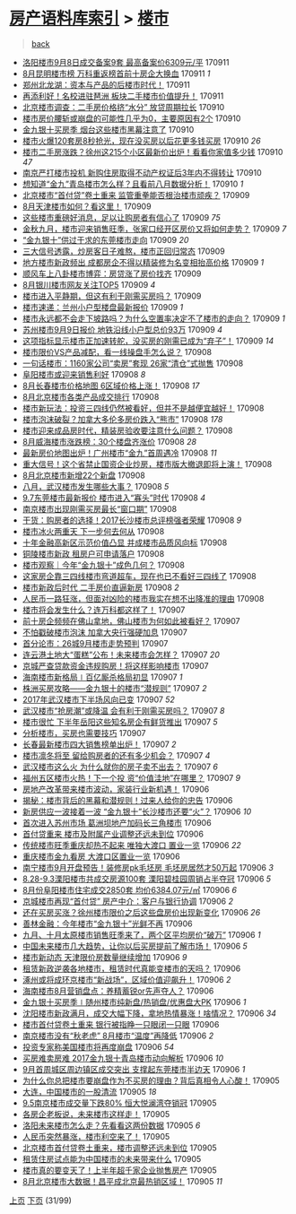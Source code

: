 [房产语料库索引](../../README.md)  > [楼市](楼市.md)
====
> [back](../README.md)

- [洛阳楼市9月8日成交备案9套 最高备案价6309元/平](http://jkwz.applinzi.com/ittc/7011981683526730769.html#%E6%B4%9B%E9%98%B3%E6%A5%BC%E5%B8%829%E6%9C%888%E6%97%A5%E6%88%90%E4%BA%A4%E5%A4%87%E6%A1%889%E5%A5%97+%E6%9C%80%E9%AB%98%E5%A4%87%E6%A1%88%E4%BB%B76309%E5%85%83%2F%E5%B9%B3) 170911  
- [8月昆明楼市榜 万科重返榜首前十房企大换血](http://jkwz.applinzi.com/ittc/7011978223007843344.html#8%E6%9C%88%E6%98%86%E6%98%8E%E6%A5%BC%E5%B8%82%E6%A6%9C+%E4%B8%87%E7%A7%91%E9%87%8D%E8%BF%94%E6%A6%9C%E9%A6%96%E5%89%8D%E5%8D%81%E6%88%BF%E4%BC%81%E5%A4%A7%E6%8D%A2%E8%A1%80) 170911 *1* 
- [郑州北龙湖：资本与产品的后楼市时代！](http://jkwz.applinzi.com/ittc/7011974946392376337.html#%E9%83%91%E5%B7%9E%E5%8C%97%E9%BE%99%E6%B9%96%EF%BC%9A%E8%B5%84%E6%9C%AC%E4%B8%8E%E4%BA%A7%E5%93%81%E7%9A%84%E5%90%8E%E6%A5%BC%E5%B8%82%E6%97%B6%E4%BB%A3%EF%BC%81) 170911  
- [再添利好！名校进驻琶洲 板块二手楼市价值提升！](http://jkwz.applinzi.com/ittc/7011944861669000209.html#%E5%86%8D%E6%B7%BB%E5%88%A9%E5%A5%BD%EF%BC%81%E5%90%8D%E6%A0%A1%E8%BF%9B%E9%A9%BB%E7%90%B6%E6%B4%B2+%E6%9D%BF%E5%9D%97%E4%BA%8C%E6%89%8B%E6%A5%BC%E5%B8%82%E4%BB%B7%E5%80%BC%E6%8F%90%E5%8D%87%EF%BC%81) 170911  
- [北京楼市调查：二手房价格挤“水分” 放贷周期拉长](http://jkwz.applinzi.com/ittc/7011771037254173457.html#%E5%8C%97%E4%BA%AC%E6%A5%BC%E5%B8%82%E8%B0%83%E6%9F%A5%EF%BC%9A%E4%BA%8C%E6%89%8B%E6%88%BF%E4%BB%B7%E6%A0%BC%E6%8C%A4%E2%80%9C%E6%B0%B4%E5%88%86%E2%80%9D+%E6%94%BE%E8%B4%B7%E5%91%A8%E6%9C%9F%E6%8B%89%E9%95%BF) 170910  
- [楼市房价腰斩或崩盘的可能性几乎为0，主要原因有2个](http://jkwz.applinzi.com/ittc/7011748551540081680.html#%E6%A5%BC%E5%B8%82%E6%88%BF%E4%BB%B7%E8%85%B0%E6%96%A9%E6%88%96%E5%B4%A9%E7%9B%98%E7%9A%84%E5%8F%AF%E8%83%BD%E6%80%A7%E5%87%A0%E4%B9%8E%E4%B8%BA0%EF%BC%8C%E4%B8%BB%E8%A6%81%E5%8E%9F%E5%9B%A0%E6%9C%892%E4%B8%AA) 170910  
- [金九银十买房季 烟台这些楼市黑幕注意了](http://jkwz.applinzi.com/ittc/7011739651877110800.html#%E9%87%91%E4%B9%9D%E9%93%B6%E5%8D%81%E4%B9%B0%E6%88%BF%E5%AD%A3+%E7%83%9F%E5%8F%B0%E8%BF%99%E4%BA%9B%E6%A5%BC%E5%B8%82%E9%BB%91%E5%B9%95%E6%B3%A8%E6%84%8F%E4%BA%86) 170910  
- [楼市火爆120套房8秒抢光，现在没买房以后花更多钱买房](http://jkwz.applinzi.com/ittc/7011715065546540049.html#%E6%A5%BC%E5%B8%82%E7%81%AB%E7%88%86120%E5%A5%97%E6%88%BF8%E7%A7%92%E6%8A%A2%E5%85%89%EF%BC%8C%E7%8E%B0%E5%9C%A8%E6%B2%A1%E4%B9%B0%E6%88%BF%E4%BB%A5%E5%90%8E%E8%8A%B1%E6%9B%B4%E5%A4%9A%E9%92%B1%E4%B9%B0%E6%88%BF) 170910 *26* 
- [楼市二手房涨跌？徐州这215个小区最新价出炉！看看你家值多少钱](http://jkwz.applinzi.com/ittc/7011609662431167505.html#%E6%A5%BC%E5%B8%82%E4%BA%8C%E6%89%8B%E6%88%BF%E6%B6%A8%E8%B7%8C%EF%BC%9F%E5%BE%90%E5%B7%9E%E8%BF%99215%E4%B8%AA%E5%B0%8F%E5%8C%BA%E6%9C%80%E6%96%B0%E4%BB%B7%E5%87%BA%E7%82%89%EF%BC%81%E7%9C%8B%E7%9C%8B%E4%BD%A0%E5%AE%B6%E5%80%BC%E5%A4%9A%E5%B0%91%E9%92%B1) 170910 *47* 
- [南京严打楼市投机 新购住房取得不动产权证后3年内不得转让](http://jkwz.applinzi.com/ittc/7011601625226150673.html#%E5%8D%97%E4%BA%AC%E4%B8%A5%E6%89%93%E6%A5%BC%E5%B8%82%E6%8A%95%E6%9C%BA+%E6%96%B0%E8%B4%AD%E4%BD%8F%E6%88%BF%E5%8F%96%E5%BE%97%E4%B8%8D%E5%8A%A8%E4%BA%A7%E6%9D%83%E8%AF%81%E5%90%8E3%E5%B9%B4%E5%86%85%E4%B8%8D%E5%BE%97%E8%BD%AC%E8%AE%A9) 170910  
- [想知道“金九”青岛楼市怎么样？且看前八月数据分析！](http://jkwz.applinzi.com/ittc/7011585348432561168.html#%E6%83%B3%E7%9F%A5%E9%81%93%E2%80%9C%E9%87%91%E4%B9%9D%E2%80%9D%E9%9D%92%E5%B2%9B%E6%A5%BC%E5%B8%82%E6%80%8E%E4%B9%88%E6%A0%B7%EF%BC%9F%E4%B8%94%E7%9C%8B%E5%89%8D%E5%85%AB%E6%9C%88%E6%95%B0%E6%8D%AE%E5%88%86%E6%9E%90%EF%BC%81) 170910 *1* 
- [北京楼市“首付贷”卷土重来 监管重拳能否根治楼市顽疾？](http://jkwz.applinzi.com/ittc/7011454022698140688.html#%E5%8C%97%E4%BA%AC%E6%A5%BC%E5%B8%82%E2%80%9C%E9%A6%96%E4%BB%98%E8%B4%B7%E2%80%9D%E5%8D%B7%E5%9C%9F%E9%87%8D%E6%9D%A5+%E7%9B%91%E7%AE%A1%E9%87%8D%E6%8B%B3%E8%83%BD%E5%90%A6%E6%A0%B9%E6%B2%BB%E6%A5%BC%E5%B8%82%E9%A1%BD%E7%96%BE%EF%BC%9F) 170909  
- [8月天津楼市如何？看这里！](http://jkwz.applinzi.com/ittc/7011430804599882513.html#8%E6%9C%88%E5%A4%A9%E6%B4%A5%E6%A5%BC%E5%B8%82%E5%A6%82%E4%BD%95%EF%BC%9F%E7%9C%8B%E8%BF%99%E9%87%8C%EF%BC%81) 170909  
- [这些楼市重磅好消息，足以让购房者有信心了](http://jkwz.applinzi.com/ittc/7011424643838379025.html#%E8%BF%99%E4%BA%9B%E6%A5%BC%E5%B8%82%E9%87%8D%E7%A3%85%E5%A5%BD%E6%B6%88%E6%81%AF%EF%BC%8C%E8%B6%B3%E4%BB%A5%E8%AE%A9%E8%B4%AD%E6%88%BF%E8%80%85%E6%9C%89%E4%BF%A1%E5%BF%83%E4%BA%86) 170909 *75* 
- [金秋九月，楼市迎来销售旺季，张家口经开区房价又将如何走势？](http://jkwz.applinzi.com/ittc/7011368065747649552.html#%E9%87%91%E7%A7%8B%E4%B9%9D%E6%9C%88%EF%BC%8C%E6%A5%BC%E5%B8%82%E8%BF%8E%E6%9D%A5%E9%94%80%E5%94%AE%E6%97%BA%E5%AD%A3%EF%BC%8C%E5%BC%A0%E5%AE%B6%E5%8F%A3%E7%BB%8F%E5%BC%80%E5%8C%BA%E6%88%BF%E4%BB%B7%E5%8F%88%E5%B0%86%E5%A6%82%E4%BD%95%E8%B5%B0%E5%8A%BF%EF%BC%9F) 170909 *7* 
- [“金九银十”供过于求的东莞楼市走向](http://jkwz.applinzi.com/ittc/7011348704156714000.html#%E2%80%9C%E9%87%91%E4%B9%9D%E9%93%B6%E5%8D%81%E2%80%9D%E4%BE%9B%E8%BF%87%E4%BA%8E%E6%B1%82%E7%9A%84%E4%B8%9C%E8%8E%9E%E6%A5%BC%E5%B8%82%E8%B5%B0%E5%90%91) 170909 *20* 
- [三大信号透露，炒房客日子难熬，楼市正回归常态](http://jkwz.applinzi.com/ittc/7011342955221353489.html#%E4%B8%89%E5%A4%A7%E4%BF%A1%E5%8F%B7%E9%80%8F%E9%9C%B2%EF%BC%8C%E7%82%92%E6%88%BF%E5%AE%A2%E6%97%A5%E5%AD%90%E9%9A%BE%E7%86%AC%EF%BC%8C%E6%A5%BC%E5%B8%82%E6%AD%A3%E5%9B%9E%E5%BD%92%E5%B8%B8%E6%80%81) 170909  
- [地方楼市新政频出 成都房企不得以精装修为名变相抬高价格](http://jkwz.applinzi.com/ittc/7011260598799844112.html#%E5%9C%B0%E6%96%B9%E6%A5%BC%E5%B8%82%E6%96%B0%E6%94%BF%E9%A2%91%E5%87%BA+%E6%88%90%E9%83%BD%E6%88%BF%E4%BC%81%E4%B8%8D%E5%BE%97%E4%BB%A5%E7%B2%BE%E8%A3%85%E4%BF%AE%E4%B8%BA%E5%90%8D%E5%8F%98%E7%9B%B8%E6%8A%AC%E9%AB%98%E4%BB%B7%E6%A0%BC) 170909 *1* 
- [顺风车上八卦楼市博弈：房贷涨了房价找齐](http://jkwz.applinzi.com/ittc/7011237669148033808.html#%E9%A1%BA%E9%A3%8E%E8%BD%A6%E4%B8%8A%E5%85%AB%E5%8D%A6%E6%A5%BC%E5%B8%82%E5%8D%9A%E5%BC%88%EF%BC%9A%E6%88%BF%E8%B4%B7%E6%B6%A8%E4%BA%86%E6%88%BF%E4%BB%B7%E6%89%BE%E9%BD%90) 170909  
- [8月银川楼市网友关注TOP5](http://jkwz.applinzi.com/ittc/7011227785039971345.html#8%E6%9C%88%E9%93%B6%E5%B7%9D%E6%A5%BC%E5%B8%82%E7%BD%91%E5%8F%8B%E5%85%B3%E6%B3%A8TOP5) 170909 *4* 
- [楼市进入平静期，但这有利于刚需买房吗？](http://jkwz.applinzi.com/ittc/7011224148301579025.html#%E6%A5%BC%E5%B8%82%E8%BF%9B%E5%85%A5%E5%B9%B3%E9%9D%99%E6%9C%9F%EF%BC%8C%E4%BD%86%E8%BF%99%E6%9C%89%E5%88%A9%E4%BA%8E%E5%88%9A%E9%9C%80%E4%B9%B0%E6%88%BF%E5%90%97%EF%BC%9F) 170909  
- [楼市速递：兰州小户型楼盘最新报价](http://jkwz.applinzi.com/ittc/7011211981670056976.html#%E6%A5%BC%E5%B8%82%E9%80%9F%E9%80%92%EF%BC%9A%E5%85%B0%E5%B7%9E%E5%B0%8F%E6%88%B7%E5%9E%8B%E6%A5%BC%E7%9B%98%E6%9C%80%E6%96%B0%E6%8A%A5%E4%BB%B7) 170909 *1* 
- [楼市永远都不会走下坡路吗？为什么空置率决定不了楼市的走向？](http://jkwz.applinzi.com/ittc/7011210415013626897.html#%E6%A5%BC%E5%B8%82%E6%B0%B8%E8%BF%9C%E9%83%BD%E4%B8%8D%E4%BC%9A%E8%B5%B0%E4%B8%8B%E5%9D%A1%E8%B7%AF%E5%90%97%EF%BC%9F%E4%B8%BA%E4%BB%80%E4%B9%88%E7%A9%BA%E7%BD%AE%E7%8E%87%E5%86%B3%E5%AE%9A%E4%B8%8D%E4%BA%86%E6%A5%BC%E5%B8%82%E7%9A%84%E8%B5%B0%E5%90%91%EF%BC%9F) 170909 *1* 
- [苏州楼市9月9日报价 地铁沿线小户型总价93万](http://jkwz.applinzi.com/ittc/7011197847574414352.html#%E8%8B%8F%E5%B7%9E%E6%A5%BC%E5%B8%829%E6%9C%889%E6%97%A5%E6%8A%A5%E4%BB%B7+%E5%9C%B0%E9%93%81%E6%B2%BF%E7%BA%BF%E5%B0%8F%E6%88%B7%E5%9E%8B%E6%80%BB%E4%BB%B793%E4%B8%87) 170909 *4* 
- [这项指标显示楼市正加速转舵，没买房的刚需已成为“弃子”！](http://jkwz.applinzi.com/ittc/7011118054459835408.html#%E8%BF%99%E9%A1%B9%E6%8C%87%E6%A0%87%E6%98%BE%E7%A4%BA%E6%A5%BC%E5%B8%82%E6%AD%A3%E5%8A%A0%E9%80%9F%E8%BD%AC%E8%88%B5%EF%BC%8C%E6%B2%A1%E4%B9%B0%E6%88%BF%E7%9A%84%E5%88%9A%E9%9C%80%E5%B7%B2%E6%88%90%E4%B8%BA%E2%80%9C%E5%BC%83%E5%AD%90%E2%80%9D%EF%BC%81) 170909 *14* 
- [楼市限价VS产品减配，看一线操盘手怎么说？](http://jkwz.applinzi.com/ittc/7011028423886242832.html#%E6%A5%BC%E5%B8%82%E9%99%90%E4%BB%B7VS%E4%BA%A7%E5%93%81%E5%87%8F%E9%85%8D%EF%BC%8C%E7%9C%8B%E4%B8%80%E7%BA%BF%E6%93%8D%E7%9B%98%E6%89%8B%E6%80%8E%E4%B9%88%E8%AF%B4%EF%BC%9F) 170908  
- [一句话楼市：1160家公司“卖房”套现 26家“清仓”式抛售](http://jkwz.applinzi.com/ittc/7011006498631844625.html#%E4%B8%80%E5%8F%A5%E8%AF%9D%E6%A5%BC%E5%B8%82%EF%BC%9A1160%E5%AE%B6%E5%85%AC%E5%8F%B8%E2%80%9C%E5%8D%96%E6%88%BF%E2%80%9D%E5%A5%97%E7%8E%B0+26%E5%AE%B6%E2%80%9C%E6%B8%85%E4%BB%93%E2%80%9D%E5%BC%8F%E6%8A%9B%E5%94%AE) 170908  
- [阜阳楼市或迎来销售利好](http://jkwz.applinzi.com/ittc/7011004676462609425.html#%E9%98%9C%E9%98%B3%E6%A5%BC%E5%B8%82%E6%88%96%E8%BF%8E%E6%9D%A5%E9%94%80%E5%94%AE%E5%88%A9%E5%A5%BD) 170908 *8* 
- [8月长春楼市价格地图 6区域价格上涨！](http://jkwz.applinzi.com/ittc/7010987087787197457.html#8%E6%9C%88%E9%95%BF%E6%98%A5%E6%A5%BC%E5%B8%82%E4%BB%B7%E6%A0%BC%E5%9C%B0%E5%9B%BE+6%E5%8C%BA%E5%9F%9F%E4%BB%B7%E6%A0%BC%E4%B8%8A%E6%B6%A8%EF%BC%81) 170908 *17* 
- [8月北京楼市各类产品成交排行](http://jkwz.applinzi.com/ittc/7010965717447607056.html#8%E6%9C%88%E5%8C%97%E4%BA%AC%E6%A5%BC%E5%B8%82%E5%90%84%E7%B1%BB%E4%BA%A7%E5%93%81%E6%88%90%E4%BA%A4%E6%8E%92%E8%A1%8C) 170908  
- [楼市新玩法：投资三四线仍然被看好，但并不是越便宜越好！](http://jkwz.applinzi.com/ittc/7010959155438027792.html#%E6%A5%BC%E5%B8%82%E6%96%B0%E7%8E%A9%E6%B3%95%EF%BC%9A%E6%8A%95%E8%B5%84%E4%B8%89%E5%9B%9B%E7%BA%BF%E4%BB%8D%E7%84%B6%E8%A2%AB%E7%9C%8B%E5%A5%BD%EF%BC%8C%E4%BD%86%E5%B9%B6%E4%B8%8D%E6%98%AF%E8%B6%8A%E4%BE%BF%E5%AE%9C%E8%B6%8A%E5%A5%BD%EF%BC%81) 170908  
- [楼市泡沫破裂？加拿大多伦多房价跌入“熊市”](http://jkwz.applinzi.com/ittc/7010956748440224785.html#%E6%A5%BC%E5%B8%82%E6%B3%A1%E6%B2%AB%E7%A0%B4%E8%A3%82%EF%BC%9F%E5%8A%A0%E6%8B%BF%E5%A4%A7%E5%A4%9A%E4%BC%A6%E5%A4%9A%E6%88%BF%E4%BB%B7%E8%B7%8C%E5%85%A5%E2%80%9C%E7%86%8A%E5%B8%82%E2%80%9D) 170908 *178* 
- [楼市迎来成品房时代，精装房验收要注意什么问题？](http://jkwz.applinzi.com/ittc/7010941991016465424.html#%E6%A5%BC%E5%B8%82%E8%BF%8E%E6%9D%A5%E6%88%90%E5%93%81%E6%88%BF%E6%97%B6%E4%BB%A3%EF%BC%8C%E7%B2%BE%E8%A3%85%E6%88%BF%E9%AA%8C%E6%94%B6%E8%A6%81%E6%B3%A8%E6%84%8F%E4%BB%80%E4%B9%88%E9%97%AE%E9%A2%98%EF%BC%9F) 170908  
- [8月威海楼市涨跌榜：30个楼盘齐涨价](http://jkwz.applinzi.com/ittc/7010935129051235345.html#8%E6%9C%88%E5%A8%81%E6%B5%B7%E6%A5%BC%E5%B8%82%E6%B6%A8%E8%B7%8C%E6%A6%9C%EF%BC%9A30%E4%B8%AA%E6%A5%BC%E7%9B%98%E9%BD%90%E6%B6%A8%E4%BB%B7) 170908 *28* 
- [最新房价地图出炉！广州楼市“金九”首周遇冷](http://jkwz.applinzi.com/ittc/7010929352576074769.html#%E6%9C%80%E6%96%B0%E6%88%BF%E4%BB%B7%E5%9C%B0%E5%9B%BE%E5%87%BA%E7%82%89%EF%BC%81%E5%B9%BF%E5%B7%9E%E6%A5%BC%E5%B8%82%E2%80%9C%E9%87%91%E4%B9%9D%E2%80%9D%E9%A6%96%E5%91%A8%E9%81%87%E5%86%B7) 170908 *11* 
- [重大信号！这个省禁止国资企业炒房，楼市版大撤退即将上演！](http://jkwz.applinzi.com/ittc/7010918076978299920.html#%E9%87%8D%E5%A4%A7%E4%BF%A1%E5%8F%B7%EF%BC%81%E8%BF%99%E4%B8%AA%E7%9C%81%E7%A6%81%E6%AD%A2%E5%9B%BD%E8%B5%84%E4%BC%81%E4%B8%9A%E7%82%92%E6%88%BF%EF%BC%8C%E6%A5%BC%E5%B8%82%E7%89%88%E5%A4%A7%E6%92%A4%E9%80%80%E5%8D%B3%E5%B0%86%E4%B8%8A%E6%BC%94%EF%BC%81) 170908  
- [8月北京楼市新增22个新盘](http://jkwz.applinzi.com/ittc/7010894341818811153.html#8%E6%9C%88%E5%8C%97%E4%BA%AC%E6%A5%BC%E5%B8%82%E6%96%B0%E5%A2%9E22%E4%B8%AA%E6%96%B0%E7%9B%98) 170908  
- [八月，武汉楼市发生哪些大事？](http://jkwz.applinzi.com/ittc/7010892147887440913.html#%E5%85%AB%E6%9C%88%EF%BC%8C%E6%AD%A6%E6%B1%89%E6%A5%BC%E5%B8%82%E5%8F%91%E7%94%9F%E5%93%AA%E4%BA%9B%E5%A4%A7%E4%BA%8B%EF%BC%9F) 170908 *5* 
- [9.7东莞楼市最新报价 楼市进入“寡头”时代](http://jkwz.applinzi.com/ittc/7010879340555011088.html#9.7%E4%B8%9C%E8%8E%9E%E6%A5%BC%E5%B8%82%E6%9C%80%E6%96%B0%E6%8A%A5%E4%BB%B7+%E6%A5%BC%E5%B8%82%E8%BF%9B%E5%85%A5%E2%80%9C%E5%AF%A1%E5%A4%B4%E2%80%9D%E6%97%B6%E4%BB%A3) 170908 *4* 
- [南京楼市出现刚需买房最长“窗口期”](http://jkwz.applinzi.com/ittc/7010878374539690768.html#%E5%8D%97%E4%BA%AC%E6%A5%BC%E5%B8%82%E5%87%BA%E7%8E%B0%E5%88%9A%E9%9C%80%E4%B9%B0%E6%88%BF%E6%9C%80%E9%95%BF%E2%80%9C%E7%AA%97%E5%8F%A3%E6%9C%9F%E2%80%9D) 170908  
- [干货：购房者的选择！2017长沙楼市总评榜强者荣耀](http://jkwz.applinzi.com/ittc/7010868234147070993.html#%E5%B9%B2%E8%B4%A7%EF%BC%9A%E8%B4%AD%E6%88%BF%E8%80%85%E7%9A%84%E9%80%89%E6%8B%A9%EF%BC%812017%E9%95%BF%E6%B2%99%E6%A5%BC%E5%B8%82%E6%80%BB%E8%AF%84%E6%A6%9C%E5%BC%BA%E8%80%85%E8%8D%A3%E8%80%80) 170908 *9* 
- [楼市冰火两重天  下一步何去何从](http://jkwz.applinzi.com/ittc/7010848941166560016.html#%E6%A5%BC%E5%B8%82%E5%86%B0%E7%81%AB%E4%B8%A4%E9%87%8D%E5%A4%A9++%E4%B8%8B%E4%B8%80%E6%AD%A5%E4%BD%95%E5%8E%BB%E4%BD%95%E4%BB%8E) 170908  
- [十年金融高新区示范价值凸显 并成楼市品质风向标](http://jkwz.applinzi.com/ittc/7010839265876116497.html#%E5%8D%81%E5%B9%B4%E9%87%91%E8%9E%8D%E9%AB%98%E6%96%B0%E5%8C%BA%E7%A4%BA%E8%8C%83%E4%BB%B7%E5%80%BC%E5%87%B8%E6%98%BE+%E5%B9%B6%E6%88%90%E6%A5%BC%E5%B8%82%E5%93%81%E8%B4%A8%E9%A3%8E%E5%90%91%E6%A0%87) 170908  
- [铜陵楼市新政 租房户可申请落户](http://jkwz.applinzi.com/ittc/7010831298233631761.html#%E9%93%9C%E9%99%B5%E6%A5%BC%E5%B8%82%E6%96%B0%E6%94%BF+%E7%A7%9F%E6%88%BF%E6%88%B7%E5%8F%AF%E7%94%B3%E8%AF%B7%E8%90%BD%E6%88%B7) 170908  
- [楼市观察｜今年“金九银十”成色几何？](http://jkwz.applinzi.com/ittc/7010825877863269393.html#%E6%A5%BC%E5%B8%82%E8%A7%82%E5%AF%9F%EF%BD%9C%E4%BB%8A%E5%B9%B4%E2%80%9C%E9%87%91%E4%B9%9D%E9%93%B6%E5%8D%81%E2%80%9D%E6%88%90%E8%89%B2%E5%87%A0%E4%BD%95%EF%BC%9F) 170908  
- [这家房企靠三四线楼市弯道超车，现在也已不看好三四线了](http://jkwz.applinzi.com/ittc/7010768031545033744.html#%E8%BF%99%E5%AE%B6%E6%88%BF%E4%BC%81%E9%9D%A0%E4%B8%89%E5%9B%9B%E7%BA%BF%E6%A5%BC%E5%B8%82%E5%BC%AF%E9%81%93%E8%B6%85%E8%BD%A6%EF%BC%8C%E7%8E%B0%E5%9C%A8%E4%B9%9F%E5%B7%B2%E4%B8%8D%E7%9C%8B%E5%A5%BD%E4%B8%89%E5%9B%9B%E7%BA%BF%E4%BA%86) 170908  
- [楼市新政后时代 二手房价直逼新房](http://jkwz.applinzi.com/ittc/7010762046847845392.html#%E6%A5%BC%E5%B8%82%E6%96%B0%E6%94%BF%E5%90%8E%E6%97%B6%E4%BB%A3+%E4%BA%8C%E6%89%8B%E6%88%BF%E4%BB%B7%E7%9B%B4%E9%80%BC%E6%96%B0%E6%88%BF) 170908 *2* 
- [人民币一路狂涨，但面对凶险的楼市我实在想不出降准的理由](http://jkwz.applinzi.com/ittc/7010752842397385488.html#%E4%BA%BA%E6%B0%91%E5%B8%81%E4%B8%80%E8%B7%AF%E7%8B%82%E6%B6%A8%EF%BC%8C%E4%BD%86%E9%9D%A2%E5%AF%B9%E5%87%B6%E9%99%A9%E7%9A%84%E6%A5%BC%E5%B8%82%E6%88%91%E5%AE%9E%E5%9C%A8%E6%83%B3%E4%B8%8D%E5%87%BA%E9%99%8D%E5%87%86%E7%9A%84%E7%90%86%E7%94%B1) 170908  
- [楼市将会发生什么？连万科都这样了！](http://jkwz.applinzi.com/ittc/7010640907785995025.html#%E6%A5%BC%E5%B8%82%E5%B0%86%E4%BC%9A%E5%8F%91%E7%94%9F%E4%BB%80%E4%B9%88%EF%BC%9F%E8%BF%9E%E4%B8%87%E7%A7%91%E9%83%BD%E8%BF%99%E6%A0%B7%E4%BA%86%EF%BC%81) 170907  
- [前十房企频频在佛山拿地，佛山楼市为何如此被看好？](http://jkwz.applinzi.com/ittc/7010636616111227665.html#%E5%89%8D%E5%8D%81%E6%88%BF%E4%BC%81%E9%A2%91%E9%A2%91%E5%9C%A8%E4%BD%9B%E5%B1%B1%E6%8B%BF%E5%9C%B0%EF%BC%8C%E4%BD%9B%E5%B1%B1%E6%A5%BC%E5%B8%82%E4%B8%BA%E4%BD%95%E5%A6%82%E6%AD%A4%E8%A2%AB%E7%9C%8B%E5%A5%BD%EF%BC%9F) 170907  
- [不怕戳破楼市泡沫 加拿大央行强硬加息](http://jkwz.applinzi.com/ittc/7010632110623441680.html#%E4%B8%8D%E6%80%95%E6%88%B3%E7%A0%B4%E6%A5%BC%E5%B8%82%E6%B3%A1%E6%B2%AB+%E5%8A%A0%E6%8B%BF%E5%A4%A7%E5%A4%AE%E8%A1%8C%E5%BC%BA%E7%A1%AC%E5%8A%A0%E6%81%AF) 170907  
- [首分论市：26城9月楼市走势预判](http://jkwz.applinzi.com/ittc/7010618314089563152.html#%E9%A6%96%E5%88%86%E8%AE%BA%E5%B8%82%EF%BC%9A26%E5%9F%8E9%E6%9C%88%E6%A5%BC%E5%B8%82%E8%B5%B0%E5%8A%BF%E9%A2%84%E5%88%A4) 170907  
- [连云港土地大“蛋糕”公布！未来楼市会怎样？](http://jkwz.applinzi.com/ittc/7010590790609536016.html#%E8%BF%9E%E4%BA%91%E6%B8%AF%E5%9C%9F%E5%9C%B0%E5%A4%A7%E2%80%9C%E8%9B%8B%E7%B3%95%E2%80%9D%E5%85%AC%E5%B8%83%EF%BC%81%E6%9C%AA%E6%9D%A5%E6%A5%BC%E5%B8%82%E4%BC%9A%E6%80%8E%E6%A0%B7%EF%BC%9F) 170907 *20* 
- [京城严查贷款资金违规购房！将这样影响楼市](http://jkwz.applinzi.com/ittc/7010602942389027857.html#%E4%BA%AC%E5%9F%8E%E4%B8%A5%E6%9F%A5%E8%B4%B7%E6%AC%BE%E8%B5%84%E9%87%91%E8%BF%9D%E8%A7%84%E8%B4%AD%E6%88%BF%EF%BC%81%E5%B0%86%E8%BF%99%E6%A0%B7%E5%BD%B1%E5%93%8D%E6%A5%BC%E5%B8%82) 170907  
- [海南楼市新格局∣百亿厮杀格局初显](http://jkwz.applinzi.com/ittc/7010599606885549073.html#%E6%B5%B7%E5%8D%97%E6%A5%BC%E5%B8%82%E6%96%B0%E6%A0%BC%E5%B1%80%E2%88%A3%E7%99%BE%E4%BA%BF%E5%8E%AE%E6%9D%80%E6%A0%BC%E5%B1%80%E5%88%9D%E6%98%BE) 170907 *1* 
- [株洲买房攻略——金九银十的楼市“潜规则”](http://jkwz.applinzi.com/ittc/7010592156975367185.html#%E6%A0%AA%E6%B4%B2%E4%B9%B0%E6%88%BF%E6%94%BB%E7%95%A5%E2%80%94%E2%80%94%E9%87%91%E4%B9%9D%E9%93%B6%E5%8D%81%E7%9A%84%E6%A5%BC%E5%B8%82%E2%80%9C%E6%BD%9C%E8%A7%84%E5%88%99%E2%80%9D) 170907 *2* 
- [2017年武汉楼市下半场风向已变](http://jkwz.applinzi.com/ittc/7010580666595673104.html#2017%E5%B9%B4%E6%AD%A6%E6%B1%89%E6%A5%BC%E5%B8%82%E4%B8%8B%E5%8D%8A%E5%9C%BA%E9%A3%8E%E5%90%91%E5%B7%B2%E5%8F%98) 170907 *52* 
- [武汉楼市“抢房潮”或降温 会有利于刚需买房吗？](http://jkwz.applinzi.com/ittc/7010572071044908049.html#%E6%AD%A6%E6%B1%89%E6%A5%BC%E5%B8%82%E2%80%9C%E6%8A%A2%E6%88%BF%E6%BD%AE%E2%80%9D%E6%88%96%E9%99%8D%E6%B8%A9+%E4%BC%9A%E6%9C%89%E5%88%A9%E4%BA%8E%E5%88%9A%E9%9C%80%E4%B9%B0%E6%88%BF%E5%90%97%EF%BC%9F) 170907 *8* 
- [楼市很忙 下半年岳阳这些知名房企有鲜货推出](http://jkwz.applinzi.com/ittc/7010565049155060753.html#%E6%A5%BC%E5%B8%82%E5%BE%88%E5%BF%99+%E4%B8%8B%E5%8D%8A%E5%B9%B4%E5%B2%B3%E9%98%B3%E8%BF%99%E4%BA%9B%E7%9F%A5%E5%90%8D%E6%88%BF%E4%BC%81%E6%9C%89%E9%B2%9C%E8%B4%A7%E6%8E%A8%E5%87%BA) 170907 *5* 
- [分析楼市，买房也需要技巧](http://jkwz.applinzi.com/ittc/7010563862540321808.html#%E5%88%86%E6%9E%90%E6%A5%BC%E5%B8%82%EF%BC%8C%E4%B9%B0%E6%88%BF%E4%B9%9F%E9%9C%80%E8%A6%81%E6%8A%80%E5%B7%A7) 170907  
- [长春最新楼市四大销售榜单出炉！](http://jkwz.applinzi.com/ittc/7010554928865739793.html#%E9%95%BF%E6%98%A5%E6%9C%80%E6%96%B0%E6%A5%BC%E5%B8%82%E5%9B%9B%E5%A4%A7%E9%94%80%E5%94%AE%E6%A6%9C%E5%8D%95%E5%87%BA%E7%82%89%EF%BC%81) 170907 *2* 
- [楼市凛冬将至 留给购房者的还有多少机会？](http://jkwz.applinzi.com/ittc/7010529102363362320.html#%E6%A5%BC%E5%B8%82%E5%87%9B%E5%86%AC%E5%B0%86%E8%87%B3+%E7%95%99%E7%BB%99%E8%B4%AD%E6%88%BF%E8%80%85%E7%9A%84%E8%BF%98%E6%9C%89%E5%A4%9A%E5%B0%91%E6%9C%BA%E4%BC%9A%EF%BC%9F) 170907 *4* 
- [武汉楼市这么火 为什么就你的房子卖不出去？](http://jkwz.applinzi.com/ittc/7010499082764944401.html#%E6%AD%A6%E6%B1%89%E6%A5%BC%E5%B8%82%E8%BF%99%E4%B9%88%E7%81%AB+%E4%B8%BA%E4%BB%80%E4%B9%88%E5%B0%B1%E4%BD%A0%E7%9A%84%E6%88%BF%E5%AD%90%E5%8D%96%E4%B8%8D%E5%87%BA%E5%8E%BB%EF%BC%9F) 170907 *6* 
- [福州五区楼市火热！下一个投 资“价值洼地”在哪里？](http://jkwz.applinzi.com/ittc/7010496175512486928.html#%E7%A6%8F%E5%B7%9E%E4%BA%94%E5%8C%BA%E6%A5%BC%E5%B8%82%E7%81%AB%E7%83%AD%EF%BC%81%E4%B8%8B%E4%B8%80%E4%B8%AA%E6%8A%95+%E8%B5%84%E2%80%9C%E4%BB%B7%E5%80%BC%E6%B4%BC%E5%9C%B0%E2%80%9D%E5%9C%A8%E5%93%AA%E9%87%8C%EF%BC%9F) 170907 *9* 
- [房地产改革带来楼市波动，家装行业新机遇！](http://jkwz.applinzi.com/ittc/7010234574582580240.html#%E6%88%BF%E5%9C%B0%E4%BA%A7%E6%94%B9%E9%9D%A9%E5%B8%A6%E6%9D%A5%E6%A5%BC%E5%B8%82%E6%B3%A2%E5%8A%A8%EF%BC%8C%E5%AE%B6%E8%A3%85%E8%A1%8C%E4%B8%9A%E6%96%B0%E6%9C%BA%E9%81%87%EF%BC%81) 170906  
- [揭秘：楼市背后的黑幕和潜规则！过来人给你的忠告](http://jkwz.applinzi.com/ittc/7010238946913813521.html#%E6%8F%AD%E7%A7%98%EF%BC%9A%E6%A5%BC%E5%B8%82%E8%83%8C%E5%90%8E%E7%9A%84%E9%BB%91%E5%B9%95%E5%92%8C%E6%BD%9C%E8%A7%84%E5%88%99%EF%BC%81%E8%BF%87%E6%9D%A5%E4%BA%BA%E7%BB%99%E4%BD%A0%E7%9A%84%E5%BF%A0%E5%91%8A) 170906  
- [新房供应一波接着一波 “金九银十”长沙楼市还要“火”？](http://jkwz.applinzi.com/ittc/7010229262039385104.html#%E6%96%B0%E6%88%BF%E4%BE%9B%E5%BA%94%E4%B8%80%E6%B3%A2%E6%8E%A5%E7%9D%80%E4%B8%80%E6%B3%A2+%E2%80%9C%E9%87%91%E4%B9%9D%E9%93%B6%E5%8D%81%E2%80%9D%E9%95%BF%E6%B2%99%E6%A5%BC%E5%B8%82%E8%BF%98%E8%A6%81%E2%80%9C%E7%81%AB%E2%80%9D%EF%BC%9F) 170906 *10* 
- [首次进入苏州市场 葛洲坝地产加码长三角楼市](http://jkwz.applinzi.com/ittc/7010223345252172816.html#%E9%A6%96%E6%AC%A1%E8%BF%9B%E5%85%A5%E8%8B%8F%E5%B7%9E%E5%B8%82%E5%9C%BA+%E8%91%9B%E6%B4%B2%E5%9D%9D%E5%9C%B0%E4%BA%A7%E5%8A%A0%E7%A0%81%E9%95%BF%E4%B8%89%E8%A7%92%E6%A5%BC%E5%B8%82) 170906  
- [首付贷重来 楼市及附属产业调整还远未到位](http://jkwz.applinzi.com/ittc/7010216834513765393.html#%E9%A6%96%E4%BB%98%E8%B4%B7%E9%87%8D%E6%9D%A5+%E6%A5%BC%E5%B8%82%E5%8F%8A%E9%99%84%E5%B1%9E%E4%BA%A7%E4%B8%9A%E8%B0%83%E6%95%B4%E8%BF%98%E8%BF%9C%E6%9C%AA%E5%88%B0%E4%BD%8D) 170906  
- [传统楼市旺季重庆却热不起来 唯独大渡口 置业一览](http://jkwz.applinzi.com/ittc/7010215243459068945.html#%E4%BC%A0%E7%BB%9F%E6%A5%BC%E5%B8%82%E6%97%BA%E5%AD%A3%E9%87%8D%E5%BA%86%E5%8D%B4%E7%83%AD%E4%B8%8D%E8%B5%B7%E6%9D%A5+%E5%94%AF%E7%8B%AC%E5%A4%A7%E6%B8%A1%E5%8F%A3+%E7%BD%AE%E4%B8%9A%E4%B8%80%E8%A7%88) 170906 *22* 
- [重庆楼市金九看房 大渡口区置业一览](http://jkwz.applinzi.com/ittc/7010215243421320209.html#%E9%87%8D%E5%BA%86%E6%A5%BC%E5%B8%82%E9%87%91%E4%B9%9D%E7%9C%8B%E6%88%BF+%E5%A4%A7%E6%B8%A1%E5%8F%A3%E5%8C%BA%E7%BD%AE%E4%B8%9A%E4%B8%80%E8%A7%88) 170906  
- [南宁楼市9月开盘预告！装修房pk毛坯房 毛坯房居然才50万起](http://jkwz.applinzi.com/ittc/7010210183568163856.html#%E5%8D%97%E5%AE%81%E6%A5%BC%E5%B8%829%E6%9C%88%E5%BC%80%E7%9B%98%E9%A2%84%E5%91%8A%EF%BC%81%E8%A3%85%E4%BF%AE%E6%88%BFpk%E6%AF%9B%E5%9D%AF%E6%88%BF+%E6%AF%9B%E5%9D%AF%E6%88%BF%E5%B1%85%E7%84%B6%E6%89%8D50%E4%B8%87%E8%B5%B7) 170906 *3* 
- [8.28-9.3溧阳楼市共成交房源100套 溧阳碧桂园周销占半夺冠](http://jkwz.applinzi.com/ittc/7010197235789464592.html#8.28-9.3%E6%BA%A7%E9%98%B3%E6%A5%BC%E5%B8%82%E5%85%B1%E6%88%90%E4%BA%A4%E6%88%BF%E6%BA%90100%E5%A5%97+%E6%BA%A7%E9%98%B3%E7%A2%A7%E6%A1%82%E5%9B%AD%E5%91%A8%E9%94%80%E5%8D%A0%E5%8D%8A%E5%A4%BA%E5%86%A0) 170906 *5* 
- [8月份阜阳楼市住宅成交2850套 均价6384.07元/㎡](http://jkwz.applinzi.com/ittc/7010192757724021776.html#8%E6%9C%88%E4%BB%BD%E9%98%9C%E9%98%B3%E6%A5%BC%E5%B8%82%E4%BD%8F%E5%AE%85%E6%88%90%E4%BA%A42850%E5%A5%97+%E5%9D%87%E4%BB%B76384.07%E5%85%83%2F%E3%8E%A1) 170906 *6* 
- [京城楼市再现“首付贷” 房产中介：客户与银行协调](http://jkwz.applinzi.com/ittc/7010167104089883665.html#%E4%BA%AC%E5%9F%8E%E6%A5%BC%E5%B8%82%E5%86%8D%E7%8E%B0%E2%80%9C%E9%A6%96%E4%BB%98%E8%B4%B7%E2%80%9D+%E6%88%BF%E4%BA%A7%E4%B8%AD%E4%BB%8B%EF%BC%9A%E5%AE%A2%E6%88%B7%E4%B8%8E%E9%93%B6%E8%A1%8C%E5%8D%8F%E8%B0%83) 170906 *2* 
- [还在买房买涨？徐州楼市限价之后这些盘房价出现新变化](http://jkwz.applinzi.com/ittc/7010155758581449745.html#%E8%BF%98%E5%9C%A8%E4%B9%B0%E6%88%BF%E4%B9%B0%E6%B6%A8%EF%BC%9F%E5%BE%90%E5%B7%9E%E6%A5%BC%E5%B8%82%E9%99%90%E4%BB%B7%E4%B9%8B%E5%90%8E%E8%BF%99%E4%BA%9B%E7%9B%98%E6%88%BF%E4%BB%B7%E5%87%BA%E7%8E%B0%E6%96%B0%E5%8F%98%E5%8C%96) 170906 *26* 
- [善林金融：今年楼市“金九银十”光鲜不再](http://jkwz.applinzi.com/ittc/7010155472144040977.html#%E5%96%84%E6%9E%97%E9%87%91%E8%9E%8D%EF%BC%9A%E4%BB%8A%E5%B9%B4%E6%A5%BC%E5%B8%82%E2%80%9C%E9%87%91%E4%B9%9D%E9%93%B6%E5%8D%81%E2%80%9D%E5%85%89%E9%B2%9C%E4%B8%8D%E5%86%8D) 170906  
- [九月、十月太原楼市销售旺季来了，两个区平均房价“破万”](http://jkwz.applinzi.com/ittc/7010154444019467281.html#%E4%B9%9D%E6%9C%88%E3%80%81%E5%8D%81%E6%9C%88%E5%A4%AA%E5%8E%9F%E6%A5%BC%E5%B8%82%E9%94%80%E5%94%AE%E6%97%BA%E5%AD%A3%E6%9D%A5%E4%BA%86%EF%BC%8C%E4%B8%A4%E4%B8%AA%E5%8C%BA%E5%B9%B3%E5%9D%87%E6%88%BF%E4%BB%B7%E2%80%9C%E7%A0%B4%E4%B8%87%E2%80%9D) 170906 *1* 
- [中国未来楼市几大趋势，让你以后买房提前了解市场！](http://jkwz.applinzi.com/ittc/7010154348070568976.html#%E4%B8%AD%E5%9B%BD%E6%9C%AA%E6%9D%A5%E6%A5%BC%E5%B8%82%E5%87%A0%E5%A4%A7%E8%B6%8B%E5%8A%BF%EF%BC%8C%E8%AE%A9%E4%BD%A0%E4%BB%A5%E5%90%8E%E4%B9%B0%E6%88%BF%E6%8F%90%E5%89%8D%E4%BA%86%E8%A7%A3%E5%B8%82%E5%9C%BA%EF%BC%81) 170906 *5* 
- [楼市新动态 天津限价房数量继续增加](http://jkwz.applinzi.com/ittc/7010152019829195792.html#%E6%A5%BC%E5%B8%82%E6%96%B0%E5%8A%A8%E6%80%81+%E5%A4%A9%E6%B4%A5%E9%99%90%E4%BB%B7%E6%88%BF%E6%95%B0%E9%87%8F%E7%BB%A7%E7%BB%AD%E5%A2%9E%E5%8A%A0) 170906 *9* 
- [租赁新政逆袭各地楼市，租赁时代真能变楼市的天吗？](http://jkwz.applinzi.com/ittc/7010140364114232336.html#%E7%A7%9F%E8%B5%81%E6%96%B0%E6%94%BF%E9%80%86%E8%A2%AD%E5%90%84%E5%9C%B0%E6%A5%BC%E5%B8%82%EF%BC%8C%E7%A7%9F%E8%B5%81%E6%97%B6%E4%BB%A3%E7%9C%9F%E8%83%BD%E5%8F%98%E6%A5%BC%E5%B8%82%E7%9A%84%E5%A4%A9%E5%90%97%EF%BC%9F) 170906  
- [涿州或将成环京楼市“新战场”，区域价值迎飙升！](http://jkwz.applinzi.com/ittc/7010135024228369424.html#%E6%B6%BF%E5%B7%9E%E6%88%96%E5%B0%86%E6%88%90%E7%8E%AF%E4%BA%AC%E6%A5%BC%E5%B8%82%E2%80%9C%E6%96%B0%E6%88%98%E5%9C%BA%E2%80%9D%EF%BC%8C%E5%8C%BA%E5%9F%9F%E4%BB%B7%E5%80%BC%E8%BF%8E%E9%A3%99%E5%8D%87%EF%BC%81) 170906 *2* 
- [海南楼市8月营销盘点：养精蓄锐or先声夺人？](http://jkwz.applinzi.com/ittc/7010134507632722960.html#%E6%B5%B7%E5%8D%97%E6%A5%BC%E5%B8%828%E6%9C%88%E8%90%A5%E9%94%80%E7%9B%98%E7%82%B9%EF%BC%9A%E5%85%BB%E7%B2%BE%E8%93%84%E9%94%90or%E5%85%88%E5%A3%B0%E5%A4%BA%E4%BA%BA%EF%BC%9F) 170906  
- [金九银十买房季∣随州楼市纯新盘/热销盘/优惠盘大PK](http://jkwz.applinzi.com/ittc/7010119174523995152.html#%E9%87%91%E4%B9%9D%E9%93%B6%E5%8D%81%E4%B9%B0%E6%88%BF%E5%AD%A3%E2%88%A3%E9%9A%8F%E5%B7%9E%E6%A5%BC%E5%B8%82%E7%BA%AF%E6%96%B0%E7%9B%98%2F%E7%83%AD%E9%94%80%E7%9B%98%2F%E4%BC%98%E6%83%A0%E7%9B%98%E5%A4%A7PK) 170906 *1* 
- [沈阳楼市新政满月，成交大幅下降，拿地热情暴涨！啥情况？](http://jkwz.applinzi.com/ittc/7010117803007542289.html#%E6%B2%88%E9%98%B3%E6%A5%BC%E5%B8%82%E6%96%B0%E6%94%BF%E6%BB%A1%E6%9C%88%EF%BC%8C%E6%88%90%E4%BA%A4%E5%A4%A7%E5%B9%85%E4%B8%8B%E9%99%8D%EF%BC%8C%E6%8B%BF%E5%9C%B0%E7%83%AD%E6%83%85%E6%9A%B4%E6%B6%A8%EF%BC%81%E5%95%A5%E6%83%85%E5%86%B5%EF%BC%9F) 170906 *34* 
- [楼市首付贷卷土重来 银行被指睁一只眼闭一只眼](http://jkwz.applinzi.com/ittc/7010100621804569617.html#%E6%A5%BC%E5%B8%82%E9%A6%96%E4%BB%98%E8%B4%B7%E5%8D%B7%E5%9C%9F%E9%87%8D%E6%9D%A5+%E9%93%B6%E8%A1%8C%E8%A2%AB%E6%8C%87%E7%9D%81%E4%B8%80%E5%8F%AA%E7%9C%BC%E9%97%AD%E4%B8%80%E5%8F%AA%E7%9C%BC) 170906  
- [南京楼市没有“秋老虎” 8月楼市“温度”再降低](http://jkwz.applinzi.com/ittc/7010087144666956817.html#%E5%8D%97%E4%BA%AC%E6%A5%BC%E5%B8%82%E6%B2%A1%E6%9C%89%E2%80%9C%E7%A7%8B%E8%80%81%E8%99%8E%E2%80%9D+8%E6%9C%88%E6%A5%BC%E5%B8%82%E2%80%9C%E6%B8%A9%E5%BA%A6%E2%80%9D%E5%86%8D%E9%99%8D%E4%BD%8E) 170906 *2* 
- [投资专家称美国楼市将再度崩盘](http://jkwz.applinzi.com/ittc/7010014920303969296.html#%E6%8A%95%E8%B5%84%E4%B8%93%E5%AE%B6%E7%A7%B0%E7%BE%8E%E5%9B%BD%E6%A5%BC%E5%B8%82%E5%B0%86%E5%86%8D%E5%BA%A6%E5%B4%A9%E7%9B%98) 170906 *54* 
- [买房难卖房难 2017金九银十青岛楼市动向解析](http://jkwz.applinzi.com/ittc/7009976013440943121.html#%E4%B9%B0%E6%88%BF%E9%9A%BE%E5%8D%96%E6%88%BF%E9%9A%BE+2017%E9%87%91%E4%B9%9D%E9%93%B6%E5%8D%81%E9%9D%92%E5%B2%9B%E6%A5%BC%E5%B8%82%E5%8A%A8%E5%90%91%E8%A7%A3%E6%9E%90) 170906 *10* 
- [9月首周城区周边镇区成交突出 支撑起东莞楼市半边天](http://jkwz.applinzi.com/ittc/7009975999750734865.html#9%E6%9C%88%E9%A6%96%E5%91%A8%E5%9F%8E%E5%8C%BA%E5%91%A8%E8%BE%B9%E9%95%87%E5%8C%BA%E6%88%90%E4%BA%A4%E7%AA%81%E5%87%BA+%E6%94%AF%E6%92%91%E8%B5%B7%E4%B8%9C%E8%8E%9E%E6%A5%BC%E5%B8%82%E5%8D%8A%E8%BE%B9%E5%A4%A9) 170906 *1* 
- [为什么你总把楼市要崩盘作为不买房的理由？背后真相令人心酸！](http://jkwz.applinzi.com/ittc/7009975058582471696.html#%E4%B8%BA%E4%BB%80%E4%B9%88%E4%BD%A0%E6%80%BB%E6%8A%8A%E6%A5%BC%E5%B8%82%E8%A6%81%E5%B4%A9%E7%9B%98%E4%BD%9C%E4%B8%BA%E4%B8%8D%E4%B9%B0%E6%88%BF%E7%9A%84%E7%90%86%E7%94%B1%EF%BC%9F%E8%83%8C%E5%90%8E%E7%9C%9F%E7%9B%B8%E4%BB%A4%E4%BA%BA%E5%BF%83%E9%85%B8%EF%BC%81) 170905  
- [大连，中国楼市的一股清流](http://jkwz.applinzi.com/ittc/7009964904520614929.html#%E5%A4%A7%E8%BF%9E%EF%BC%8C%E4%B8%AD%E5%9B%BD%E6%A5%BC%E5%B8%82%E7%9A%84%E4%B8%80%E8%82%A1%E6%B8%85%E6%B5%81) 170905 *18* 
- [9.5南京楼市成交量下跌80% 恒大悦澜湾夺销冠](http://jkwz.applinzi.com/ittc/7009945226356196368.html#9.5%E5%8D%97%E4%BA%AC%E6%A5%BC%E5%B8%82%E6%88%90%E4%BA%A4%E9%87%8F%E4%B8%8B%E8%B7%8C80%25+%E6%81%92%E5%A4%A7%E6%82%A6%E6%BE%9C%E6%B9%BE%E5%A4%BA%E9%94%80%E5%86%A0) 170905  
- [各房企老板说，未来楼市这样走！](http://jkwz.applinzi.com/ittc/7009889354724672528.html#%E5%90%84%E6%88%BF%E4%BC%81%E8%80%81%E6%9D%BF%E8%AF%B4%EF%BC%8C%E6%9C%AA%E6%9D%A5%E6%A5%BC%E5%B8%82%E8%BF%99%E6%A0%B7%E8%B5%B0%EF%BC%81) 170905  
- [洛阳未来楼市怎么走？先看看这两份数据](http://jkwz.applinzi.com/ittc/7009889278757438481.html#%E6%B4%9B%E9%98%B3%E6%9C%AA%E6%9D%A5%E6%A5%BC%E5%B8%82%E6%80%8E%E4%B9%88%E8%B5%B0%EF%BC%9F%E5%85%88%E7%9C%8B%E7%9C%8B%E8%BF%99%E4%B8%A4%E4%BB%BD%E6%95%B0%E6%8D%AE) 170905 *6* 
- [人民币突然暴涨，楼市利空来了！](http://jkwz.applinzi.com/ittc/7009888537770722321.html#%E4%BA%BA%E6%B0%91%E5%B8%81%E7%AA%81%E7%84%B6%E6%9A%B4%E6%B6%A8%EF%BC%8C%E6%A5%BC%E5%B8%82%E5%88%A9%E7%A9%BA%E6%9D%A5%E4%BA%86%EF%BC%81) 170905  
- [北京楼市首付贷卷土重来，楼市调整还远未到位](http://jkwz.applinzi.com/ittc/7009887214706885648.html#%E5%8C%97%E4%BA%AC%E6%A5%BC%E5%B8%82%E9%A6%96%E4%BB%98%E8%B4%B7%E5%8D%B7%E5%9C%9F%E9%87%8D%E6%9D%A5%EF%BC%8C%E6%A5%BC%E5%B8%82%E8%B0%83%E6%95%B4%E8%BF%98%E8%BF%9C%E6%9C%AA%E5%88%B0%E4%BD%8D) 170905  
- [租赁住房试点能为中国楼市的未来带来什么](http://jkwz.applinzi.com/ittc/7009880249322701840.html#%E7%A7%9F%E8%B5%81%E4%BD%8F%E6%88%BF%E8%AF%95%E7%82%B9%E8%83%BD%E4%B8%BA%E4%B8%AD%E5%9B%BD%E6%A5%BC%E5%B8%82%E7%9A%84%E6%9C%AA%E6%9D%A5%E5%B8%A6%E6%9D%A5%E4%BB%80%E4%B9%88) 170905  
- [楼市真的要变天了！上半年超千家企业抛售房产](http://jkwz.applinzi.com/ittc/7009875380494926864.html#%E6%A5%BC%E5%B8%82%E7%9C%9F%E7%9A%84%E8%A6%81%E5%8F%98%E5%A4%A9%E4%BA%86%EF%BC%81%E4%B8%8A%E5%8D%8A%E5%B9%B4%E8%B6%85%E5%8D%83%E5%AE%B6%E4%BC%81%E4%B8%9A%E6%8A%9B%E5%94%AE%E6%88%BF%E4%BA%A7) 170905  
- [8月北京楼市大数据！昌平成北京最热销区域！](http://jkwz.applinzi.com/ittc/7009870660162290705.html#8%E6%9C%88%E5%8C%97%E4%BA%AC%E6%A5%BC%E5%B8%82%E5%A4%A7%E6%95%B0%E6%8D%AE%EF%BC%81%E6%98%8C%E5%B9%B3%E6%88%90%E5%8C%97%E4%BA%AC%E6%9C%80%E7%83%AD%E9%94%80%E5%8C%BA%E5%9F%9F%EF%BC%81) 170905 *11* 


 [上页](楼市32.md) [下页](楼市30.md)          (31/99)